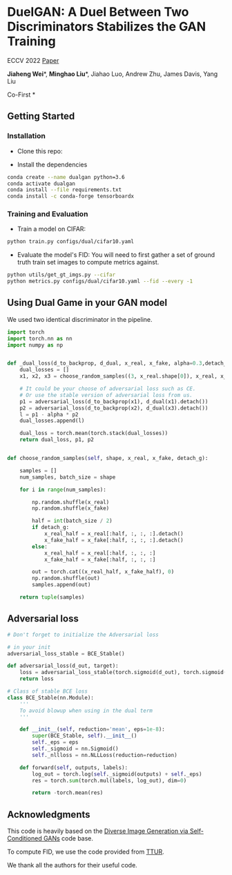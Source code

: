 # DuelGAN: A Duel Between Two Discriminators Stabilizes the GAN Training
ECCV 2022 [Paper](https://arxiv.org/abs/2101.07524)

**Jiaheng Wei***, **Minghao Liu***, Jiahao Luo, Andrew Zhu, James Davis, Yang Liu

Co-First *



## Getting Started

### Installation
- Clone this repo:

- Install the dependencies
```bash
conda create --name dualgan python=3.6
conda activate dualgan
conda install --file requirements.txt
conda install -c conda-forge tensorboardx
```
### Training and Evaluation
- Train a model on CIFAR:
```bash
python train.py configs/dual/cifar10.yaml
```


- Evaluate the model's FID:
You will need to first gather a set of ground truth train set images to compute metrics against.
```bash
python utils/get_gt_imgs.py --cifar
python metrics.py configs/dual/cifar10.yaml --fid --every -1
```

## Using Dual Game in your GAN model
We used two identical discriminator in the pipeline. 
```python
import torch
import torch.nn as nn
import numpy as np


def _dual_loss(d_to_backprop, d_dual, x_real, x_fake, alpha=0.3,detach_g=True):
    dual_losses = []
    x1, x2, x3 = choose_random_samples((3, x_real.shape[0]), x_real, x_fake, detach_g)

    # It could be your choose of adversarial loss such as CE. 
    # Or use the stable version of adversarial loss from us.
    p1 = adversarial_loss(d_to_backprop(x1), d_dual(x1).detach())
    p2 = adversarial_loss(d_to_backprop(x2), d_dual(x3).detach())
    l = p1 - alpha * p2
    dual_losses.append(l)

    dual_loss = torch.mean(torch.stack(dual_losses))
    return dual_loss, p1, p2


def choose_random_samples(self, shape, x_real, x_fake, detach_g):

    samples = []
    num_samples, batch_size = shape

    for i in range(num_samples):

        np.random.shuffle(x_real)
        np.random.shuffle(x_fake)

        half = int(batch_size / 2)
        if detach_g:
            x_real_half = x_real[:half, :, :, :].detach()
            x_fake_half = x_fake[:half, :, :, :].detach()
        else:
            x_real_half = x_real[:half, :, :, :]
            x_fake_half = x_fake[:half, :, :, :]

        out = torch.cat((x_real_half, x_fake_half), 0)
        np.random.shuffle(out)
        samples.append(out)

    return tuple(samples)
```
## Adversarial loss

```python
# Don't forget to initialize the Adversarial loss

# in your init
adversarial_loss_stable = BCE_Stable()

def adversarial_loss(d_out, target):
    loss = adversarial_loss_stable(torch.sigmoid(d_out), torch.sigmoid(target))
    return loss

# Class of stable BCE loss
class BCE_Stable(nn.Module):
    '''
    To avoid blowup when using in the dual term
    '''

    def __init__(self, reduction='mean', eps=1e-8):
        super(BCE_Stable, self).__init__()
        self._eps = eps
        self._sigmoid = nn.Sigmoid()
        self._nllloss = nn.NLLLoss(reduction=reduction)

    def forward(self, outputs, labels):
        log_out = torch.log(self._sigmoid(outputs) + self._eps)
        res = torch.sum(torch.mul(labels, log_out), dim=0)

        return -torch.mean(res)
```

## Acknowledgments
This code is heavily based on the [Diverse Image Generation via Self-Conditioned GANs](https://github.com/stevliu/self-conditioned-gan) code base.

To compute FID, we use the code provided from [TTUR](https://github.com/bioinf-jku/TTUR).

We thank all the authors for their useful code.
